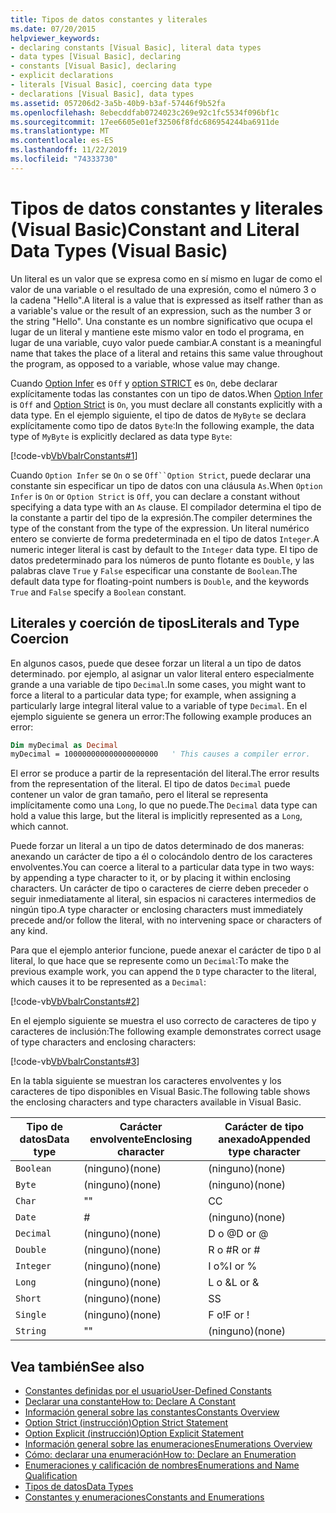 ```yaml
---
title: Tipos de datos constantes y literales
ms.date: 07/20/2015
helpviewer_keywords:
- declaring constants [Visual Basic], literal data types
- data types [Visual Basic], declaring
- constants [Visual Basic], declaring
- explicit declarations
- literals [Visual Basic], coercing data type
- declarations [Visual Basic], data types
ms.assetid: 057206d2-3a5b-40b9-b3af-57446f9b52fa
ms.openlocfilehash: 8ebecddfab0724023c269e92c1fc5534f096bf1c
ms.sourcegitcommit: 17ee6605e01ef32506f8fdc686954244ba6911de
ms.translationtype: MT
ms.contentlocale: es-ES
ms.lasthandoff: 11/22/2019
ms.locfileid: "74333730"
---
```

# <a name="constant-and-literal-data-types-visual-basic"></a><span data-ttu-id="3c510-102">Tipos de datos constantes y literales (Visual Basic)</span><span class="sxs-lookup"><span data-stu-id="3c510-102">Constant and Literal Data Types (Visual Basic)</span></span>
<span data-ttu-id="3c510-103">Un literal es un valor que se expresa como en sí mismo en lugar de como el valor de una variable o el resultado de una expresión, como el número 3 o la cadena "Hello".</span><span class="sxs-lookup"><span data-stu-id="3c510-103">A literal is a value that is expressed as itself rather than as a variable's value or the result of an expression, such as the number 3 or the string "Hello".</span></span> <span data-ttu-id="3c510-104">Una constante es un nombre significativo que ocupa el lugar de un literal y mantiene este mismo valor en todo el programa, en lugar de una variable, cuyo valor puede cambiar.</span><span class="sxs-lookup"><span data-stu-id="3c510-104">A constant is a meaningful name that takes the place of a literal and retains this same value throughout the program, as opposed to a variable, whose value may change.</span></span>  
  
 <span data-ttu-id="3c510-105">Cuando [Option Infer](../../../../visual-basic/language-reference/statements/option-infer-statement.md) es `Off` y [option STRICT](../../../../visual-basic/language-reference/statements/option-strict-statement.md) es `On`, debe declarar explícitamente todas las constantes con un tipo de datos.</span><span class="sxs-lookup"><span data-stu-id="3c510-105">When [Option Infer](../../../../visual-basic/language-reference/statements/option-infer-statement.md) is `Off` and [Option Strict](../../../../visual-basic/language-reference/statements/option-strict-statement.md) is `On`, you must declare all constants explicitly with a data type.</span></span> <span data-ttu-id="3c510-106">En el ejemplo siguiente, el tipo de datos de `MyByte` se declara explícitamente como tipo de datos `Byte`:</span><span class="sxs-lookup"><span data-stu-id="3c510-106">In the following example, the data type of `MyByte` is explicitly declared as data type `Byte`:</span></span>  
  
 [!code-vb[VbVbalrConstants#1](~/samples/snippets/visualbasic/VS_Snippets_VBCSharp/VbVbalrConstants/VB/Class1.vb#1)]  
  
 <span data-ttu-id="3c510-107">Cuando `Option Infer` se `On` o se `Off``Option Strict`, puede declarar una constante sin especificar un tipo de datos con una cláusula `As`.</span><span class="sxs-lookup"><span data-stu-id="3c510-107">When `Option Infer` is `On` or `Option Strict` is `Off`, you can declare a constant without specifying a data type with an `As` clause.</span></span> <span data-ttu-id="3c510-108">El compilador determina el tipo de la constante a partir del tipo de la expresión.</span><span class="sxs-lookup"><span data-stu-id="3c510-108">The compiler determines the type of the constant from the type of the expression.</span></span> <span data-ttu-id="3c510-109">Un literal numérico entero se convierte de forma predeterminada en el tipo de datos `Integer`.</span><span class="sxs-lookup"><span data-stu-id="3c510-109">A numeric integer literal is cast by default to the `Integer` data type.</span></span> <span data-ttu-id="3c510-110">El tipo de datos predeterminado para los números de punto flotante es `Double`, y las palabras clave `True` y `False` especificar una constante de `Boolean`.</span><span class="sxs-lookup"><span data-stu-id="3c510-110">The default data type for floating-point numbers is `Double`, and the keywords `True` and `False` specify a `Boolean` constant.</span></span>  
  
## <a name="literals-and-type-coercion"></a><span data-ttu-id="3c510-111">Literales y coerción de tipos</span><span class="sxs-lookup"><span data-stu-id="3c510-111">Literals and Type Coercion</span></span>  
 <span data-ttu-id="3c510-112">En algunos casos, puede que desee forzar un literal a un tipo de datos determinado. por ejemplo, al asignar un valor literal entero especialmente grande a una variable de tipo `Decimal`.</span><span class="sxs-lookup"><span data-stu-id="3c510-112">In some cases, you might want to force a literal to a particular data type; for example, when assigning a particularly large integral literal value to a variable of type `Decimal`.</span></span> <span data-ttu-id="3c510-113">En el ejemplo siguiente se genera un error:</span><span class="sxs-lookup"><span data-stu-id="3c510-113">The following example produces an error:</span></span>  
  
```vb  
Dim myDecimal as Decimal  
myDecimal = 100000000000000000000   ' This causes a compiler error.  
```  
  
 <span data-ttu-id="3c510-114">El error se produce a partir de la representación del literal.</span><span class="sxs-lookup"><span data-stu-id="3c510-114">The error results from the representation of the literal.</span></span> <span data-ttu-id="3c510-115">El tipo de datos `Decimal` puede contener un valor de gran tamaño, pero el literal se representa implícitamente como una `Long`, lo que no puede.</span><span class="sxs-lookup"><span data-stu-id="3c510-115">The `Decimal` data type can hold a value this large, but the literal is implicitly represented as a `Long`, which cannot.</span></span>  
  
 <span data-ttu-id="3c510-116">Puede forzar un literal a un tipo de datos determinado de dos maneras: anexando un carácter de tipo a él o colocándolo dentro de los caracteres envolventes.</span><span class="sxs-lookup"><span data-stu-id="3c510-116">You can coerce a literal to a particular data type in two ways: by appending a type character to it, or by placing it within enclosing characters.</span></span> <span data-ttu-id="3c510-117">Un carácter de tipo o caracteres de cierre deben preceder o seguir inmediatamente al literal, sin espacios ni caracteres intermedios de ningún tipo.</span><span class="sxs-lookup"><span data-stu-id="3c510-117">A type character or enclosing characters must immediately precede and/or follow the literal, with no intervening space or characters of any kind.</span></span>  
  
 <span data-ttu-id="3c510-118">Para que el ejemplo anterior funcione, puede anexar el carácter de tipo `D` al literal, lo que hace que se represente como un `Decimal`:</span><span class="sxs-lookup"><span data-stu-id="3c510-118">To make the previous example work, you can append the `D` type character to the literal, which causes it to be represented as a `Decimal`:</span></span>  
  
 [!code-vb[VbVbalrConstants#2](~/samples/snippets/visualbasic/VS_Snippets_VBCSharp/VbVbalrConstants/VB/Class1.vb#2)]  
  
 <span data-ttu-id="3c510-119">En el ejemplo siguiente se muestra el uso correcto de caracteres de tipo y caracteres de inclusión:</span><span class="sxs-lookup"><span data-stu-id="3c510-119">The following example demonstrates correct usage of type characters and enclosing characters:</span></span>  
  
 [!code-vb[VbVbalrConstants#3](~/samples/snippets/visualbasic/VS_Snippets_VBCSharp/VbVbalrConstants/VB/Class1.vb#3)]  
  
 <span data-ttu-id="3c510-120">En la tabla siguiente se muestran los caracteres envolventes y los caracteres de tipo disponibles en Visual Basic.</span><span class="sxs-lookup"><span data-stu-id="3c510-120">The following table shows the enclosing characters and type characters available in Visual Basic.</span></span>  
  
|<span data-ttu-id="3c510-121">Tipo de datos</span><span class="sxs-lookup"><span data-stu-id="3c510-121">Data type</span></span>|<span data-ttu-id="3c510-122">Carácter envolvente</span><span class="sxs-lookup"><span data-stu-id="3c510-122">Enclosing character</span></span>|<span data-ttu-id="3c510-123">Carácter de tipo anexado</span><span class="sxs-lookup"><span data-stu-id="3c510-123">Appended type character</span></span>|  
|---|---|---|  
|`Boolean`|<span data-ttu-id="3c510-124">(ninguno)</span><span class="sxs-lookup"><span data-stu-id="3c510-124">(none)</span></span>|<span data-ttu-id="3c510-125">(ninguno)</span><span class="sxs-lookup"><span data-stu-id="3c510-125">(none)</span></span>|  
|`Byte`|<span data-ttu-id="3c510-126">(ninguno)</span><span class="sxs-lookup"><span data-stu-id="3c510-126">(none)</span></span>|<span data-ttu-id="3c510-127">(ninguno)</span><span class="sxs-lookup"><span data-stu-id="3c510-127">(none)</span></span>|  
|`Char`|<span data-ttu-id="3c510-128">"</span><span class="sxs-lookup"><span data-stu-id="3c510-128">"</span></span>|<span data-ttu-id="3c510-129">C</span><span class="sxs-lookup"><span data-stu-id="3c510-129">C</span></span>|  
|`Date`|#|<span data-ttu-id="3c510-130">(ninguno)</span><span class="sxs-lookup"><span data-stu-id="3c510-130">(none)</span></span>|  
|`Decimal`|<span data-ttu-id="3c510-131">(ninguno)</span><span class="sxs-lookup"><span data-stu-id="3c510-131">(none)</span></span>|<span data-ttu-id="3c510-132">D o @</span><span class="sxs-lookup"><span data-stu-id="3c510-132">D or @</span></span>|  
|`Double`|<span data-ttu-id="3c510-133">(ninguno)</span><span class="sxs-lookup"><span data-stu-id="3c510-133">(none)</span></span>|<span data-ttu-id="3c510-134">R o #</span><span class="sxs-lookup"><span data-stu-id="3c510-134">R or #</span></span>|  
|`Integer`|<span data-ttu-id="3c510-135">(ninguno)</span><span class="sxs-lookup"><span data-stu-id="3c510-135">(none)</span></span>|<span data-ttu-id="3c510-136">I o%</span><span class="sxs-lookup"><span data-stu-id="3c510-136">I or %</span></span>|  
|`Long`|<span data-ttu-id="3c510-137">(ninguno)</span><span class="sxs-lookup"><span data-stu-id="3c510-137">(none)</span></span>|<span data-ttu-id="3c510-138">L o &</span><span class="sxs-lookup"><span data-stu-id="3c510-138">L or &</span></span>|  
|`Short`|<span data-ttu-id="3c510-139">(ninguno)</span><span class="sxs-lookup"><span data-stu-id="3c510-139">(none)</span></span>|<span data-ttu-id="3c510-140">S</span><span class="sxs-lookup"><span data-stu-id="3c510-140">S</span></span>|  
|`Single`|<span data-ttu-id="3c510-141">(ninguno)</span><span class="sxs-lookup"><span data-stu-id="3c510-141">(none)</span></span>|<span data-ttu-id="3c510-142">F o!</span><span class="sxs-lookup"><span data-stu-id="3c510-142">F or !</span></span>|  
|`String`|<span data-ttu-id="3c510-143">"</span><span class="sxs-lookup"><span data-stu-id="3c510-143">"</span></span>|<span data-ttu-id="3c510-144">(ninguno)</span><span class="sxs-lookup"><span data-stu-id="3c510-144">(none)</span></span>|  
  
## <a name="see-also"></a><span data-ttu-id="3c510-145">Vea también</span><span class="sxs-lookup"><span data-stu-id="3c510-145">See also</span></span>

- [<span data-ttu-id="3c510-146">Constantes definidas por el usuario</span><span class="sxs-lookup"><span data-stu-id="3c510-146">User-Defined Constants</span></span>](../../../../visual-basic/programming-guide/language-features/constants-enums/user-defined-constants.md)
- [<span data-ttu-id="3c510-147">Declarar una constante</span><span class="sxs-lookup"><span data-stu-id="3c510-147">How to: Declare A Constant</span></span>](../../../../visual-basic/programming-guide/language-features/constants-enums/how-to-declare-a-constant.md)
- [<span data-ttu-id="3c510-148">Información general sobre las constantes</span><span class="sxs-lookup"><span data-stu-id="3c510-148">Constants Overview</span></span>](../../../../visual-basic/programming-guide/language-features/constants-enums/constants-overview.md)
- [<span data-ttu-id="3c510-149">Option Strict (instrucción)</span><span class="sxs-lookup"><span data-stu-id="3c510-149">Option Strict Statement</span></span>](../../../../visual-basic/language-reference/statements/option-strict-statement.md)
- [<span data-ttu-id="3c510-150">Option Explicit (instrucción)</span><span class="sxs-lookup"><span data-stu-id="3c510-150">Option Explicit Statement</span></span>](../../../../visual-basic/language-reference/statements/option-explicit-statement.md)
- [<span data-ttu-id="3c510-151">Información general sobre las enumeraciones</span><span class="sxs-lookup"><span data-stu-id="3c510-151">Enumerations Overview</span></span>](../../../../visual-basic/programming-guide/language-features/constants-enums/enumerations-overview.md)
- [<span data-ttu-id="3c510-152">Cómo: declarar una enumeración</span><span class="sxs-lookup"><span data-stu-id="3c510-152">How to: Declare an Enumeration</span></span>](../../../../visual-basic/programming-guide/language-features/constants-enums/how-to-declare-enumerations.md)
- [<span data-ttu-id="3c510-153">Enumeraciones y calificación de nombres</span><span class="sxs-lookup"><span data-stu-id="3c510-153">Enumerations and Name Qualification</span></span>](../../../../visual-basic/programming-guide/language-features/constants-enums/enumerations-and-name-qualification.md)
- [<span data-ttu-id="3c510-154">Tipos de datos</span><span class="sxs-lookup"><span data-stu-id="3c510-154">Data Types</span></span>](../../../../visual-basic/language-reference/data-types/index.md)
- [<span data-ttu-id="3c510-155">Constantes y enumeraciones</span><span class="sxs-lookup"><span data-stu-id="3c510-155">Constants and Enumerations</span></span>](../../../../visual-basic/language-reference/constants-and-enumerations.md)
